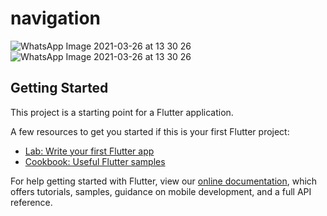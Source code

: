 # navigation

![WhatsApp Image 2021-03-26 at 13 30 26](https://user-images.githubusercontent.com/62085991/112591775-7ad42100-8e37-11eb-945e-0b3bc3f6a0dd.jpeg)
![WhatsApp Image 2021-03-26 at 13 30 26](https://user-images.githubusercontent.com/62085991/112591783-7c9de480-8e37-11eb-838f-e784f2e94cbe.jpeg)

## Getting Started

This project is a starting point for a Flutter application.

A few resources to get you started if this is your first Flutter project:

- [Lab: Write your first Flutter app](https://flutter.dev/docs/get-started/codelab)
- [Cookbook: Useful Flutter samples](https://flutter.dev/docs/cookbook)

For help getting started with Flutter, view our
[online documentation](https://flutter.dev/docs), which offers tutorials,
samples, guidance on mobile development, and a full API reference.
